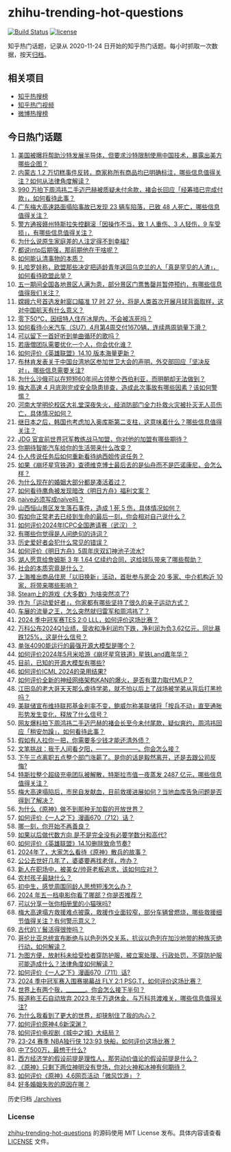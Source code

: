 # zhihu-trending-hot-questions

[![Build Status](https://github.com/justjavac/zhihu-trending-hot-questions/workflows/ci/badge.svg?branch=master)](https://github.com/justjavac/zhihu-trending-hot-questions/actions)
[![license](https://img.shields.io/github/license/justjavac/zhihu-trending-hot-questions)](https://github.com/justjavac/zhihu-trending-hot-questions/blob/master/LICENSE)

知乎热门话题，记录从 2020-11-24
日开始的知乎热门话题。每小时抓取一次数据，按天[归档](./archives)。

## 相关项目

- [知乎热搜榜](https://github.com/justjavac/zhihu-trending-top-search)
- [知乎热门视频](https://github.com/justjavac/zhihu-trending-hot-video)
- [微博热搜榜](https://github.com/justjavac/weibo-trending-hot-search)

## 今日热门话题

<!-- BEGIN -->
<!-- 最后更新时间 Fri May 03 2024 13:15:55 GMT+0800 (China Standard Time) -->

1. [美国被曝将帮助沙特发展半导体，但要求沙特限制使用中国技术，暴露出美方哪些企图？](https://www.zhihu.com/question/654771999)
1. [内蒙古 1.2 万切糕事件反转，商家称所有商品均已明确标注，哪些信息值得关注？如何从法律角度解读？](https://www.zhihu.com/question/654692721)
1. [990 万拍下周鸿祎二手迈巴赫被质疑未付余款，褚会长回应「经筹措已完成付款」，如何看待此事？](https://www.zhihu.com/question/654836354)
1. [广东梅大高速路面塌陷事故已发现 23 辆车陷落，已致 48 人死亡，哪些信息值得关注？](https://www.zhihu.com/question/654753065)
1. [警方通报赣州特斯拉失控翻滚「因操作不当，致 1 人重伤、3 人轻伤，9 车受损」，有哪些信息值得关注？](https://www.zhihu.com/question/654752088)
1. [为什么说原生家庭差的人注定得不到幸福?](https://www.zhihu.com/question/653189635)
1. [都说intp后期强，那前期他在干啥呢？](https://www.zhihu.com/question/646409973)
1. [如何能认清事物的本质？](https://www.zhihu.com/question/646940253)
1. [扎哈罗娃称，欧盟那些决定把适龄青年送回乌克兰的人「真是罕见的人渣」，如何看待欧盟此举？](https://www.zhihu.com/question/654682338)
1. [五一期间全国各地景区人满为患，部分景区门票售罄并暂停预约，有哪些信息值得我们关注？](https://www.zhihu.com/question/654784114)
1. [嫦娥六号首选发射窗口瞄准 17 时 27 分，将是人类首次开展月球背面取样，这对中国航天有什么意义？](https://www.zhihu.com/question/654475920)
1. [零下50℃，因纽特人住在冰屋内，不会被冻死吗？](https://www.zhihu.com/question/653834143)
1. [如何看待小米汽车（SU7）4月第4周交付1670辆，连续两周销量下滑？](https://www.zhihu.com/question/654606692)
1. [可以留下一首好听到单曲循环的歌吗？](https://www.zhihu.com/question/650111245)
1. [若唐僧团队需要优化一个人，你会优化谁？](https://www.zhihu.com/question/653479142)
1. [如何评价《英雄联盟》14.10 版本海量更新？](https://www.zhihu.com/question/654667949)
1. [布林肯发表关于中国台湾地区参加世卫大会的声明，外交部回应「坚决反对」，哪些信息需要关注?](https://www.zhihu.com/question/654783784)
1. [为什么沙俄可以在短短60年间占领整个西伯利亚，而明朝却无法做到？](https://www.zhihu.com/question/653640316)
1. [梅大高速 4 月底刚完成安全隐患排查，造成此次事故有哪些因素？该如何警惕？](https://www.zhihu.com/question/654776117)
1. [河南大学明伦校区大礼堂深夜失火，经消防部门全力扑救火灾被扑灭无人员伤亡，具体情况如何？](https://www.zhihu.com/question/654835867)
1. [继日本之后，韩国也考虑加入奥库斯第二支柱，这意味着什么？哪些信息值得关注？](https://www.zhihu.com/question/654780607)
1. [JDG 官宣前世界冠军教练战马加盟，你对他的加盟有哪些期待？](https://www.zhihu.com/question/654765361)
1. [你期待智能汽车给你的生活带来什么改变？](https://www.zhihu.com/question/634428919)
1. [仆人传说任务后如何重新看待纳西妲传说任务？](https://www.zhihu.com/question/654360943)
1. [如果《崩坏星穹铁道》查德维克博士最后去的是仙舟而不是匹诺康尼，会怎么样？](https://www.zhihu.com/question/653004750)
1. [为什么现在的婚姻大部分都是凑活着过？](https://www.zhihu.com/question/654569268)
1. [如何看待鹰角被发现暗改《明日方舟》福利文案？](https://www.zhihu.com/question/654615392)
1. [naive必须写成naïve吗？](https://www.zhihu.com/question/653679530)
1. [山西恒山景区发生落石事件，造成 1 死 5 伤，具体情况如何？](https://www.zhihu.com/question/654794790)
1. [假如你正常老去已经到生命的最后一刻，你会相对自己说什么？](https://www.zhihu.com/question/654622987)
1. [如何评价2024年ICPC全国邀请赛（武汉）？](https://www.zhihu.com/question/648600132)
1. [有哪些你觉得是人间绝句的诗词？](https://www.zhihu.com/question/287378875)
1. [历史爱好者会犯什么常见的错误？](https://www.zhihu.com/question/654778497)
1. [如何评价《明日方舟》5周年庆双幻神池子流水?](https://www.zhihu.com/question/654756365)
1. [湖人愿意给詹姆斯 3 年 1.64 亿续约合同，这给球队带来了哪些帮助？](https://www.zhihu.com/question/654604485)
1. [社会的本质究竟是什么？](https://www.zhihu.com/question/499152042)
1. [上海推出商品住房「以旧换新」活动，首批参与房企 20 多家、中介机构近 10 家，将带来哪些影响？](https://www.zhihu.com/question/654838971)
1. [Steam上的游戏《大多数》为啥突然凉了?](https://www.zhihu.com/question/625130967)
1. [作为「运动爱好者」，你家都有哪些坚持了很久的亲子运动方式？](https://www.zhihu.com/question/653432635)
1. [车展的流量之王，怎么突然就归雷军和周鸿祎了？](https://www.zhihu.com/question/654073588)
1. [2024 季中冠军赛TES 2:0 LLL，如何评价这场比赛？](https://www.zhihu.com/question/654782172)
1. [万科公布2024Q1业绩，营收和净利润均下跌，净利润为负3.62亿元，同比暴跌125%，这是什么信号？](https://www.zhihu.com/question/654562635)
1. [单张4090能运行的最强开源大模型是哪个？](https://www.zhihu.com/question/649233834)
1. [如何评价2024年5月米哈游《崩坏星穹铁道》星铁Land嘉年华？](https://www.zhihu.com/question/654780736)
1. [目前，已知的开源大模型有哪些?](https://www.zhihu.com/question/623672939)
1. [如何评价ICML 2024的录用结果?](https://www.zhihu.com/question/651459078)
1. [如何评价全新的神经网络架构KAN的爆火，是否有潜力取代MLP？](https://www.zhihu.com/question/654782350)
1. [江田岛的老大哥天天那么虐待学弟，就不怕以后上了战场被学弟从背后打黑抢吗？](https://www.zhihu.com/question/654217282)
1. [美联储宣布维持联邦基金利率不变，鲍威尔称美联储将「按兵不动」直至通胀形势发生变化，释放了什么信号？](https://www.zhihu.com/question/654746788)
1. [网友爆料拍下周鸿祎二手迈巴赫的褚会长至今未付尾款，疑似爽约，周鸿祎回应「稍安勿躁」，如何看待此事？](https://www.zhihu.com/question/654718239)
1. [假如有人拉你一把，你需要多少钱才能还清外债？](https://www.zhihu.com/question/654792569)
1. [文笔挑战：我于人间看夕阳，———————。你会怎么接？](https://www.zhihu.com/question/654753655)
1. [下午三点离职五点整个部门涨薪了。是你的话是毅然离开，还是去跟公司反悔?](https://www.zhihu.com/question/654709985)
1. [特斯拉整个超级充电团队被解散，特斯拉市值一夜蒸发 2487 亿元，哪些信息值得关注？](https://www.zhihu.com/question/654714773)
1. [梅大高速塌陷后，市民自发献血，目前救援进展如何？当地血库告急问题是否得到了解决？](https://www.zhihu.com/question/654751925)
1. [为什么《原神》做不到那种无加载的开放世界？](https://www.zhihu.com/question/654525975)
1. [如何评价《一人之下》漫画670（712）话？](https://www.zhihu.com/question/654807223)
1. [哪一刻，你开始不再善良？](https://www.zhihu.com/question/646456270)
1. [如果以后做代数方向,是不是完全没有必要学数分和高代?](https://www.zhihu.com/question/653525982)
1. [如何评价《英雄联盟》14.10删除致命节奏?](https://www.zhihu.com/question/654629417)
1. [2024年了，大家怎么看待《原神》散兵的故事？](https://www.zhihu.com/question/654718292)
1. [公公去世好几年了，婆婆要再找老伴，咋办？](https://www.zhihu.com/question/654411141)
1. [新人在职场中，被美女/帅哥老板追求，该如何应对？](https://www.zhihu.com/question/654671211)
1. [农村孩子最缺什么？](https://www.zhihu.com/question/646820089)
1. [初中生，感觉周围同龄人思想短浅怎么办？](https://www.zhihu.com/question/649868468)
1. [2024 年五一档电影你看了哪部？你是否推荐？](https://www.zhihu.com/question/654374799)
1. [可以分享一张你相册里的小猫咪吗?](https://www.zhihu.com/question/654311199)
1. [梅大高速塌方救援难点披露，救援作业面较窄，部分车辆曾燃烧，哪些救援细节值得关注？有何警示意义？](https://www.zhihu.com/question/654780703)
1. [古代的丫鬟活得很惨吗？](https://www.zhihu.com/question/383637570)
1. [哥伦比亚总统宣布断绝与以色列外交关系，抗议以色列在加沙地带的种族灭绝行动，如何解读？](https://www.zhihu.com/question/654747674)
1. [为图方便，放射科未给受检者穿防护服，被立案处理、行政处罚，不穿防护服可能造成什么？法律角度如何解读？](https://www.zhihu.com/question/654565131)
1. [如何评价《一人之下》漫画670（711）话?](https://www.zhihu.com/question/654800638)
1. [2024 季中冠军赛入围赛揭幕战 FLY 2:1 PSG.T，如何评价这场比赛？](https://www.zhihu.com/question/654683691)
1. [世界上有两个我，_______。你会怎么接下半句？](https://www.zhihu.com/question/652240066)
1. [报道称王石自动放弃 2023 年千万退休金，与万科共渡难关，哪些信息值得关注?](https://www.zhihu.com/question/654708668)
1. [为什么我看到了更大的世界，却狭制住了我的内心？](https://www.zhihu.com/question/647837751)
1. [如何评价原神4.6新深渊？](https://www.zhihu.com/question/654674052)
1. [如何评价电视剧《城中之城》大结局？](https://www.zhihu.com/question/654680257)
1. [23-24 赛季 NBA独行侠 123:93 快船，如何评价这场比赛？](https://www.zhihu.com/question/654754440)
1. [中了500万，最想干什么?](https://www.zhihu.com/question/654472775)
1. [西方经济学的假设前提是理性人，那劳动价值论的假设前提是什么？](https://www.zhihu.com/question/654570224)
1. [《原神》只剩下两位神明没有登场，你对火神和冰神有何期待？](https://www.zhihu.com/question/654022756)
1. [如何评价《原神》4.6网页活动「微风饮游」？](https://www.zhihu.com/question/654702393)
1. [好多婚姻失败的原因在哪？](https://www.zhihu.com/question/654294113)

<!-- END -->

历史归档 [./archives](./archives)

### License

[zhihu-trending-hot-questions](https://github.com/justjavac/zhihu-trending-hot-questions)
的源码使用 MIT License 发布。具体内容请查看 [LICENSE](./LICENSE) 文件。
